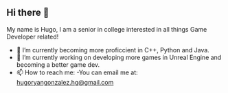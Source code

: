 ## Hi there 👋

My name is Hugo, I am a senior in college interested in all things Game Developer related!

- 🌱 I’m currently becoming more proficcient in C++, Python and Java.
- 🔭 I’m currently working on developing more games in Unreal Engine and becoming a better game dev.
- 📫 How to reach me:
                  -You can email me at: hugoryangonzalez.hg@gmail.com

<!--
**hugogonzalezz/hugogonzalezz** is a ✨ _special_ ✨ repository because its `README.md` (this file) appears on your GitHub profile.

Here are some ideas to get you started:

- 🔭 I’m currently working on ...
- 🌱 I’m currently learning ...
- 👯 I’m looking to collaborate on ...
- 🤔 I’m looking for help with ...
- 💬 Ask me about ...
- 📫 How to reach me: ...
- 😄 Pronouns: ...
- ⚡ Fun fact: ...
-->
